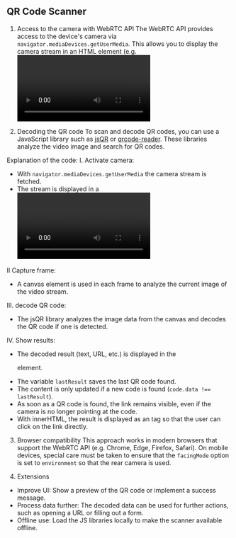 ## QR Code Scanner

1. Access to the camera with WebRTC API
The WebRTC API provides access to the device's camera via `navigator.mediaDevices.getUserMedia`. This allows you to display the camera stream in an HTML element (e.g. <video>).

2. Decoding the QR code
To scan and decode QR codes, you can use a JavaScript library such as [jsQR](https://github.com/cozmo/jsQR) or [qrcode-reader](https://github.com/zxing-js/library). These libraries analyze the video image and search for QR codes.

Explanation of the code:
I. Activate camera:
 - With `navigator.mediaDevices.getUserMedia` the camera stream is fetched.
 - The stream is displayed in a <video> element.

II Capture frame:
 - A canvas element is used in each frame to analyze the current image of the video stream.

III. decode QR code:
 - The jsQR library analyzes the image data from the canvas and decodes the QR code if one is detected.

IV. Show results:
 - The decoded result (text, URL, etc.) is displayed in the <p> element.
 - The variable `lastResult` saves the last QR code found. 
 - The content is only updated if a new code is found (`code.data !== lastResult`).
 - As soon as a QR code is found, the link remains visible, even if the camera is no longer pointing at the code.
 - With innerHTML, the result is displayed as an <a> tag so that the user can click on the link directly.


3. Browser compatibility
This approach works in modern browsers that support the WebRTC API (e.g. Chrome, Edge, Firefox, Safari). On mobile devices, special care must be taken to ensure that the `facingMode` option is set to `environment` so that the rear camera is used.


4. Extensions
 - Improve UI: Show a preview of the QR code or implement a success message.
 - Process data further: The decoded data can be used for further actions, such as opening a URL or filling out a form.
 - Offline use: Load the JS libraries locally to make the scanner available offline.